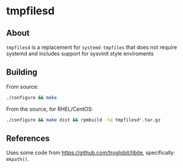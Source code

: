 # tmpfilesd #

## About ##
`tmpfilesd` is a replacement for `systemd-tmpfiles` that does not require systemd and includes support for sysvinit style enviroments

## Building ##

From source:

```bash
./configure && make
```

From the source, for RHEL/CentOS:

```bash
./configure && make dist && rpmbuild -ta tmpfilesd*.tar.gz
```

## References ##
Uses some code from <https://github.com/troglobit/libite>, specifically: `mkpath()`.
